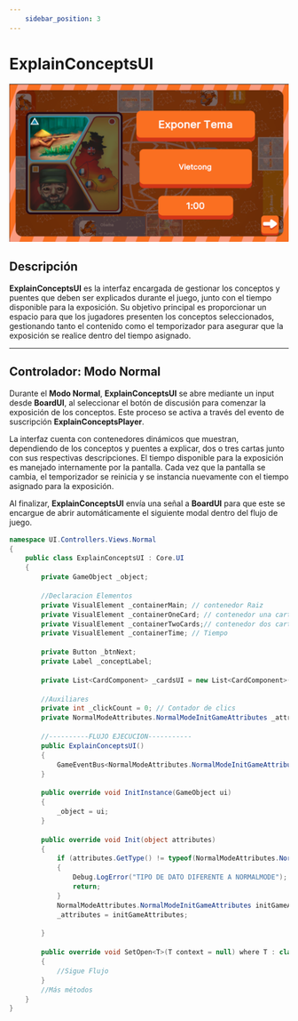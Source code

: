 ```yaml
---
    sidebar_position: 3
---
```


# ExplainConceptsUI

![Ejemplo ](../../../../../static/juego-img/interfaz/interfaces/game/ExplainConceptsUI.png)

## Descripción

**ExplainConceptsUI** es la interfaz encargada de gestionar los conceptos y puentes que deben ser explicados durante el juego, junto con el tiempo disponible para la exposición. Su objetivo principal es proporcionar un espacio para que los jugadores presenten los conceptos seleccionados, gestionando tanto el contenido como el temporizador para asegurar que la exposición se realice dentro del tiempo asignado.

---

## Controlador: Modo Normal

Durante el **Modo Normal**, **ExplainConceptsUI** se abre mediante un input desde **BoardUI**, al seleccionar el botón de discusión para comenzar la exposición de los conceptos. Este proceso se activa a través del evento de suscripción **ExplainConceptsPlayer**.

La interfaz cuenta con contenedores dinámicos que muestran, dependiendo de los conceptos y puentes a explicar, dos o tres cartas junto con sus respectivas descripciones. El tiempo disponible para la exposición es manejado internamente por la pantalla. Cada vez que la pantalla se cambia, el temporizador se reinicia y se instancia nuevamente con el tiempo asignado para la exposición.

Al finalizar, **ExplainConceptsUI** envía una señal a **BoardUI** para que este se encargue de abrir automáticamente el siguiente modal dentro del flujo de juego.

```csharp
namespace UI.Controllers.Views.Normal
{
    public class ExplainConceptsUI : Core.UI
    {
        private GameObject _object;

        //Declaracion Elementos
        private VisualElement _containerMain; // contenedor Raiz
        private VisualElement _containerOneCard; // contenedor una carta
        private VisualElement _containerTwoCards;// contenedor dos cartas
        private VisualElement _containerTime; // Tiempo

        private Button _btnNext;
        private Label _conceptLabel;

        private List<CardComponent> _cardsUI = new List<CardComponent>(); // Listado de referencias a UI cartas, 0 = carta sola, 1 = carta arriba, 2 = carta abajo

        //Auxiliares
        private int _clickCount = 0; // Contador de clics
        private NormalModeAttributes.NormalModeInitGameAttributes _attributes;

        //----------FLUJO EJECUCION-----------
        public ExplainConceptsUI()
        {
            GameEventBus<NormalModeAttributes.NormalModeInitGameAttributes>.Subscribe("ExplainConceptsPlayer", Init);
        }

        public override void InitInstance(GameObject ui)
        {
            _object = ui;
        }

        public override void Init(object attributes)
        {
            if (attributes.GetType() != typeof(NormalModeAttributes.NormalModeInitGameAttributes))
            {
                Debug.LogError("TIPO DE DATO DIFERENTE A NORMALMODE");
                return;
            }
            NormalModeAttributes.NormalModeInitGameAttributes initGameAttributes = attributes as NormalModeAttributes.NormalModeInitGameAttributes;
            _attributes = initGameAttributes;

        }

        public override void SetOpen<T>(T context = null) where T : class
        {
            //Sigue Flujo
        }
        //Más métodos
    }
}
```

